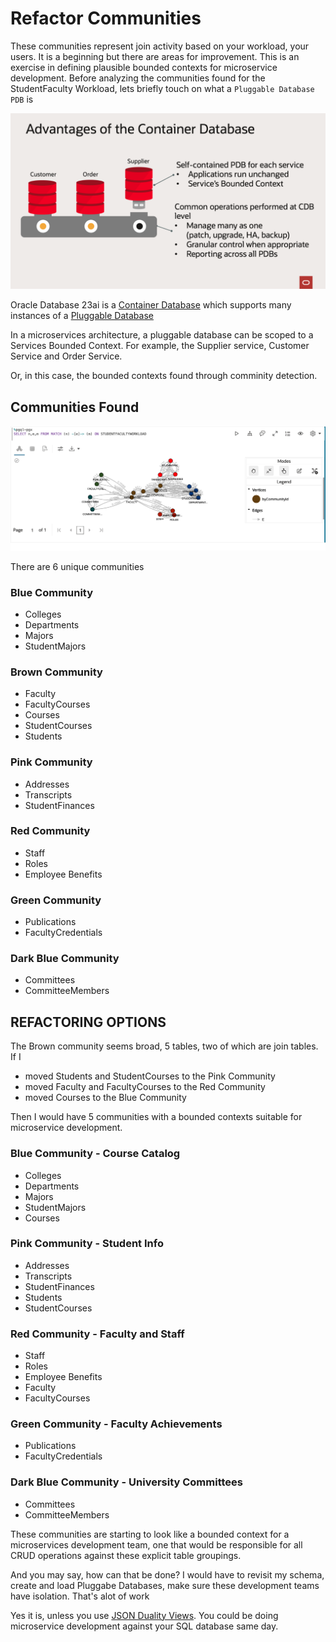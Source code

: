 # Refactor Communities

These communities represent join activity based on your workload, your users.  It is a beginning but there are areas for improvement. This is an exercise in defining plausible bounded contexts for microservice development. Before analyzing the communities found for the StudentFaculty Workload, lets briefly touch on what a `Pluggable Database  PDB` is

![Vertex2](../images/cdb-pdb.png)

Oracle Database 23ai is a [Container Database](https://www.oracle.com/database/container-database/) which supports many instances of a [Pluggable Database](https://docs.oracle.com/en-us/iaas/base-database/doc/pluggable-databases.html)

In a microservices architecture, a pluggable database can be scoped to a Services Bounded Context. For example, the Supplier service, Customer Service and Order Service.

Or, in this case, the bounded contexts found through comminity detection. 

## Communities Found

![Vertex2](../images/finalWeightedGraph.png)

There are 6 unique communities

### Blue Community
- Colleges
- Departments
- Majors
- StudentMajors

### Brown Community   
- Faculty
- FacultyCourses
- Courses
- StudentCourses
- Students

### Pink Community 
- Addresses
- Transcripts
- StudentFinances

### Red Community 
- Staff
- Roles
- Employee Benefits

### Green Community
- Publications
- FacultyCredentials

### Dark Blue Community
- Committees
- CommitteeMembers


## REFACTORING OPTIONS

The Brown community seems broad, 5 tables, two of which are join tables. If I 
- moved Students and StudentCourses to the Pink Community 
- moved Faculty and FacultyCourses to the Red Community
- moved Courses to the Blue Community

Then I would have 5 communities with a bounded contexts suitable for microservice development.

### Blue Community - Course Catalog
- Colleges
- Departments
- Majors
- StudentMajors
- Courses

### Pink Community - Student Info
- Addresses
- Transcripts
- StudentFinances
- Students
- StudentCourses

### Red Community - Faculty and Staff
- Staff
- Roles
- Employee Benefits
- Faculty
- FacultyCourses

### Green Community - Faculty Achievements
- Publications
- FacultyCredentials

### Dark Blue Community - University Committees
- Committees
- CommitteeMembers


These communities are starting to look like a bounded context for a microservices development team, one that would be responsible for all CRUD operations against these explicit table groupings.

And you may say, how can that be done?  I would have to revisit my schema, create and load Pluggabe Databases, make sure these development teams have isolation. That's alot of work

Yes it is, unless you use [JSON Duality Views](https://blogs.oracle.com/database/post/json-relational-duality-app-dev).  You could be doing microservice development against your SQL database same day.